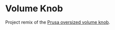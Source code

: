 # Volume Knob

Project remix of the [Prusa oversized volume knob](https://blog.prusa3d.com/3d-print-an-oversized-media-control-volume-knob-arduino-basics_30184/).